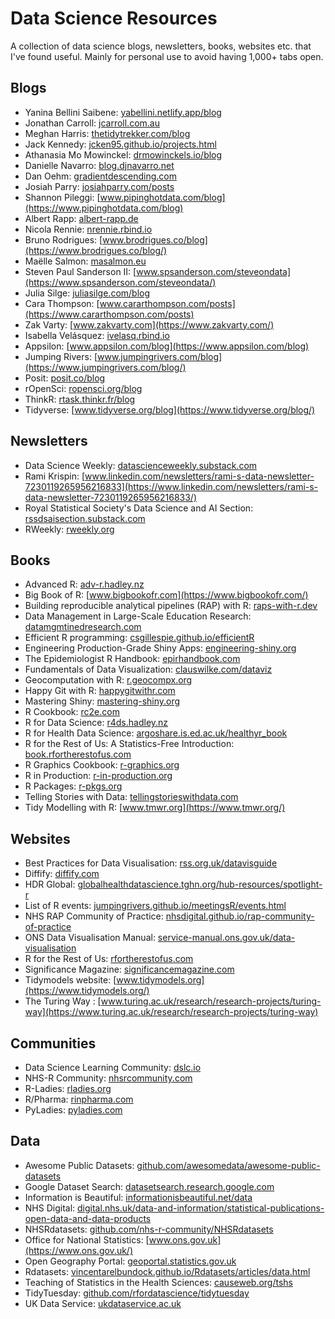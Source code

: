 # Data Science Resources

A collection of data science blogs, newsletters, books, websites etc. that I've found useful. Mainly for personal use to avoid having 1,000+ tabs open.

## Blogs

* Yanina Bellini Saibene: [yabellini.netlify.app/blog](https://yabellini.netlify.app/blog/)
* Jonathan Carroll: [jcarroll.com.au](https://jcarroll.com.au/)
* Meghan Harris: [thetidytrekker.com/blog](https://thetidytrekker.com/blog)
* Jack Kennedy: [jcken95.github.io/projects.html](https://jcken95.github.io/projects.html)
* Athanasia Mo Mowinckel: [drmowinckels.io/blog](https://drmowinckels.io/blog/)
* Danielle Navarro: [blog.djnavarro.net](https://blog.djnavarro.net/)
* Dan Oehm: [gradientdescending.com](https://gradientdescending.com/)
* Josiah Parry: [josiahparry.com/posts](https://josiahparry.com/posts/)
* Shannon Pileggi: [www.pipinghotdata.com/blog](https://www.pipinghotdata.com/blog)
* Albert Rapp: [albert-rapp.de](https://albert-rapp.de/)
* Nicola Rennie: [nrennie.rbind.io](https://nrennie.rbind.io/)
* Bruno Rodrigues: [www.brodrigues.co/blog](https://www.brodrigues.co/blog/)
* Maëlle Salmon: [masalmon.eu](https://masalmon.eu/)
* Steven Paul Sanderson II: [www.spsanderson.com/steveondata](https://www.spsanderson.com/steveondata/)
* Julia Silge: [juliasilge.com/blog](https://juliasilge.com/blog/)
* Cara Thompson: [www.cararthompson.com/posts](https://www.cararthompson.com/posts)
* Zak Varty: [www.zakvarty.com](https://www.zakvarty.com/)
* Isabella Velásquez: [ivelasq.rbind.io](https://ivelasq.rbind.io/)
* Appsilon: [www.appsilon.com/blog](https://www.appsilon.com/blog)
* Jumping Rivers: [www.jumpingrivers.com/blog](https://www.jumpingrivers.com/blog/)
* Posit: [posit.co/blog](https://posit.co/blog/)
* rOpenSci: [ropensci.org/blog](https://ropensci.org/blog/)
* ThinkR: [rtask.thinkr.fr/blog](https://rtask.thinkr.fr/blog/)
* Tidyverse: [www.tidyverse.org/blog](https://www.tidyverse.org/blog/)

## Newsletters

* Data Science Weekly: [datascienceweekly.substack.com](https://datascienceweekly.substack.com/)
* Rami Krispin: [www.linkedin.com/newsletters/rami-s-data-newsletter-7230119265956216833](https://www.linkedin.com/newsletters/rami-s-data-newsletter-7230119265956216833/)
* Royal Statistical Society's Data Science and AI Section: [rssdsaisection.substack.com](https://rssdsaisection.substack.com/)
* RWeekly: [rweekly.org](https://rweekly.org/)

## Books

* Advanced R: [adv-r.hadley.nz](https://adv-r.hadley.nz/)
* Big Book of R: [www.bigbookofr.com](https://www.bigbookofr.com/)
* Building reproducible analytical pipelines (RAP) with R: [raps-with-r.dev](https://raps-with-r.dev/)
* Data Management in Large-Scale Education Research: [datamgmtinedresearch.com](https://datamgmtinedresearch.com/)
* Efficient R programming: [csgillespie.github.io/efficientR](https://csgillespie.github.io/efficientR/)
* Engineering Production-Grade Shiny Apps: [engineering-shiny.org](https://engineering-shiny.org/)
* The Epidemiologist R Handbook: [epirhandbook.com](https://epirhandbook.com/)
* Fundamentals of Data Visualization: [clauswilke.com/dataviz](https://clauswilke.com/dataviz/)
* Geocomputation with R: [r.geocompx.org](https://r.geocompx.org/)
* Happy Git with R: [happygitwithr.com](https://happygitwithr.com/)
* Mastering Shiny: [mastering-shiny.org](https://mastering-shiny.org/)
* R Cookbook: [rc2e.com](https://rc2e.com/)
* R for Data Science: [r4ds.hadley.nz](https://r4ds.hadley.nz/)
* R for Health Data Science: [argoshare.is.ed.ac.uk/healthyr_book](https://argoshare.is.ed.ac.uk/healthyr_book/)
* R for the Rest of Us: A Statistics-Free Introduction: [book.rfortherestofus.com](https://book.rfortherestofus.com/)
* R Graphics Cookbook: [r-graphics.org](https://r-graphics.org/)
* R in Production: [r-in-production.org](https://r-in-production.org/)
* R Packages: [r-pkgs.org](https://r-pkgs.org/)
* Telling Stories with Data: [tellingstorieswithdata.com](https://tellingstorieswithdata.com/)
* Tidy Modelling with R: [www.tmwr.org](https://www.tmwr.org/)
  
## Websites

* Best Practices for Data Visualisation: [rss.org.uk/datavisguide](https://rss.org.uk/datavisguide/)
* Diffify: [diffify.com](https://diffify.com/)
* HDR Global: [globalhealthdatascience.tghn.org/hub-resources/spotlight-r](https://globalhealthdatascience.tghn.org/hub-resources/spotlight-r/)
* List of R events: [jumpingrivers.github.io/meetingsR/events.html](https://jumpingrivers.github.io/meetingsR/events.html)
* NHS RAP Community of Practice: [nhsdigital.github.io/rap-community-of-practice](https://nhsdigital.github.io/rap-community-of-practice/)
* ONS Data Visualisation Manual: [service-manual.ons.gov.uk/data-visualisation](https://service-manual.ons.gov.uk/data-visualisation)
* R for the Rest of Us: [rfortherestofus.com](https://rfortherestofus.com/)
* Significance Magazine: [significancemagazine.com](https://significancemagazine.com/)
* Tidymodels website: [www.tidymodels.org](https://www.tidymodels.org/)
* The Turing Way : [www.turing.ac.uk/research/research-projects/turing-way](https://www.turing.ac.uk/research/research-projects/turing-way)

## Communities

* Data Science Learning Community: [dslc.io](https://dslc.io/)
* NHS-R Community: [nhsrcommunity.com](https://nhsrcommunity.com/)
* R-Ladies: [rladies.org](https://rladies.org/)
* R/Pharma: [rinpharma.com](https://rinpharma.com/)
* PyLadies: [pyladies.com](https://pyladies.com/)

## Data

* Awesome Public Datasets: [github.com/awesomedata/awesome-public-datasets](https://github.com/awesomedata/awesome-public-datasets)
* Google Dataset Search: [datasetsearch.research.google.com](https://datasetsearch.research.google.com/)
* Information is Beautiful: [informationisbeautiful.net/data](https://informationisbeautiful.net/data/)
* NHS Digital: [digital.nhs.uk/data-and-information/statistical-publications-open-data-and-data-products](https://digital.nhs.uk/data-and-information/statistical-publications-open-data-and-data-products)
* NHSRdatasets: [github.com/nhs-r-community/NHSRdatasets](https://github.com/nhs-r-community/NHSRdatasets)
* Office for National Statistics: [www.ons.gov.uk](https://www.ons.gov.uk/)
* Open Geography Portal: [geoportal.statistics.gov.uk](https://geoportal.statistics.gov.uk/)
* Rdatasets: [vincentarelbundock.github.io/Rdatasets/articles/data.html](https://vincentarelbundock.github.io/Rdatasets/articles/data.html)
* Teaching of Statistics in the Health Sciences: [causeweb.org/tshs](https://causeweb.org/tshs/)
* TidyTuesday: [github.com/rfordatascience/tidytuesday](https://github.com/rfordatascience/tidytuesday)
* UK Data Service: [ukdataservice.ac.uk](https://ukdataservice.ac.uk/)

